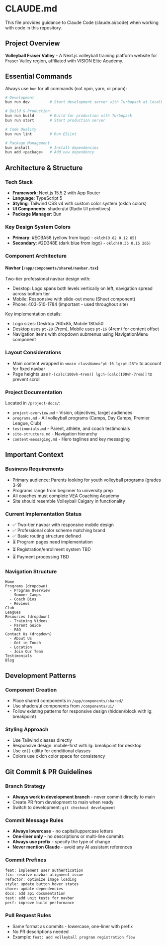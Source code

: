 # CLAUDE.md

This file provides guidance to Claude Code (claude.ai/code) when working with code in this repository.

## Project Overview

**Volleyball Fraser Valley** - A Next.js volleyball training platform website for Fraser Valley region, affiliated with VISION Elite Academy.

## Essential Commands

Always use `bun` for all commands (not npm, yarn, or pnpm):

```bash
# Development
bun run dev         # Start development server with Turbopack at localhost:3000

# Build & Production
bun run build       # Build for production with Turbopack
bun run start       # Start production server

# Code Quality
bun run lint        # Run ESLint

# Package Management
bun install         # Install dependencies
bun add <package>   # Add new dependency
```

## Architecture & Structure

### Tech Stack

- **Framework**: Next.js 15.5.2 with App Router
- **Language**: TypeScript 5
- **Styling**: Tailwind CSS v4 with custom color system (oklch colors)
- **UI Components**: shadcn/ui (Radix UI primitives)
- **Package Manager**: Bun

### Key Design System Colors

- **Primary**: #ECBA58 (yellow from logo) - `oklch(0.82 0.12 85)`
- **Secondary**: #2D348E (dark blue from logo) - `oklch(0.35 0.15 265)`

### Component Architecture

#### Navbar (`/app/components/shared/navbar.tsx`)

Two-tier professional navbar design with:

- Desktop: Logo spans both levels vertically on left, navigation spread across bottom tier
- Mobile: Responsive with slide-out menu (Sheet component)
- Phone: 403-510-1784 (important - used throughout site)

Key implementation details:

- Logo sizes: Desktop 260x85, Mobile 180x50
- Desktop uses `pt-28` (7rem), Mobile uses `pt-16` (4rem) for content offset
- Navigation items with dropdown submenus using NavigationMenu component

### Layout Considerations

- Main content wrapped in `<main className="pt-16 lg:pt-28">` to account for fixed navbar
- Page heights use `h-[calc(100vh-4rem)] lg:h-[calc(100vh-7rem)]` to prevent scroll

### Project Documentation

Located in `/project-docs/`:

- `project-overview.md` - Vision, objectives, target audiences
- `programs.md` - All volleyball programs (Camps, Day Camps, Premier League, Club)
- `testimonials.md` - Parent, athlete, and coach testimonials
- `site-structure.md` - Navigation hierarchy
- `content-messaging.md` - Hero taglines and key messaging

## Important Context

### Business Requirements

- Primary audience: Parents looking for youth volleyball programs (grades 3-9)
- Programs range from beginner to university prep
- All coaches must complete VEA Coaching Academy
- Site should resemble Volleyball Calgary in functionality

### Current Implementation Status

- ✅ Two-tier navbar with responsive mobile design
- ✅ Professional color scheme matching brand
- ✅ Basic routing structure defined
- ⏳ Program pages need implementation
- ⏳ Registration/enrollment system TBD
- ⏳ Payment processing TBD

### Navigation Structure

```
Home
Programs (dropdown)
  - Program Overview
  - Summer Camps
  - Coach Bios
  - Reviews
Club
Leagues
Resources (dropdown)
  - Training Videos
  - Parent Guide
  - FAQ
Contact Us (dropdown)
  - About Us
  - Get in Touch
  - Location
  - Join Our Team
Testimonials
Blog
```

## Development Patterns

### Component Creation

- Place shared components in `/app/components/shared/`
- Use shadcn/ui components from `/components/ui/`
- Follow existing patterns for responsive design (hidden/block with lg: breakpoint)

### Styling Approach

- Use Tailwind classes directly
- Responsive design: mobile-first with lg: breakpoint for desktop
- Use `cn()` utility for conditional classes
- Colors use oklch color space for consistency

## Git Commit & PR Guidelines

### Branch Strategy

- **Always work in development branch** - never commit directly to main
- Create PR from development to main when ready
- Switch to development: `git checkout development`

### Commit Message Rules

- **Always lowercase** - no capital/uppercase letters
- **One-liner only** - no descriptions or multi-line commits
- **Always use prefix** - specify the type of change
- **Never mention Claude** - avoid any AI assistant references

### Commit Prefixes

```bash
feat: implement user authentication
fix: resolve navbar alignment issue
refactor: optimize image loading
style: update button hover states
chore: update dependencies
docs: add api documentation
test: add unit tests for navbar
perf: improve build performance
```

### Pull Request Rules

- Same format as commits - lowercase, one-liner with prefix
- No PR descriptions needed
- Example: `feat: add volleyball program registration flow`
